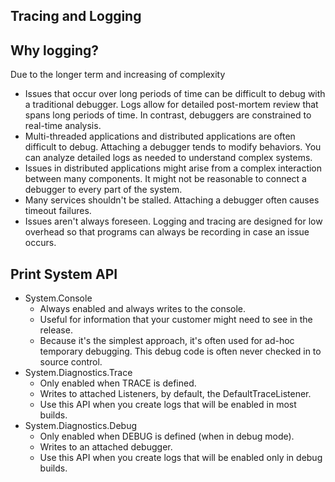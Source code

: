 ## Tracing and Logging

## Why logging?

Due to the longer term and increasing of complexity

- Issues that occur over long periods of time can be difficult to debug with a traditional debugger. Logs allow for detailed post-mortem review that spans long periods of time. In contrast, debuggers are constrained to real-time analysis.
- Multi-threaded applications and distributed applications are often difficult to debug. Attaching a debugger tends to modify behaviors. You can analyze detailed logs as needed to understand complex systems.
- Issues in distributed applications might arise from a complex interaction between many components. It might not be reasonable to connect a debugger to every part of the system.
- Many services shouldn't be stalled. Attaching a debugger often causes timeout failures.
- Issues aren't always foreseen. Logging and tracing are designed for low overhead so that programs can always be recording in case an issue occurs.

## Print System API

- System.Console
  - Always enabled and always writes to the console.
  - Useful for information that your customer might need to see in the release.
  - Because it's the simplest approach, it's often used for ad-hoc temporary debugging. This debug code is often never checked in to source control.
- System.Diagnostics.Trace
  - Only enabled when TRACE is defined.
  - Writes to attached Listeners, by default, the DefaultTraceListener.
  - Use this API when you create logs that will be enabled in most builds.
- System.Diagnostics.Debug
  - Only enabled when DEBUG is defined (when in debug mode).
  - Writes to an attached debugger.
  - Use this API when you create logs that will be enabled only in debug builds.
